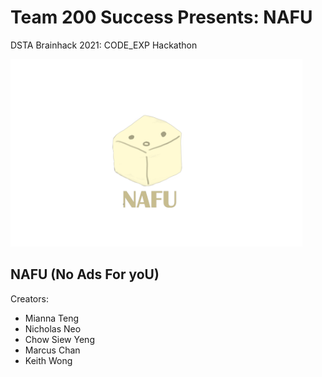 # Team 200 Success Presents: NAFU 
DSTA Brainhack 2021: CODE_EXP Hackathon

<img height="300" alt="image" src="https://github.com/thinkofmia/Team-200-Success-NAFU/blob/main/assets/NAFUlogo.png">

## NAFU (No Ads For yoU)
Creators:
- Mianna Teng
- Nicholas Neo
- Chow Siew Yeng
- Marcus Chan
- Keith Wong
